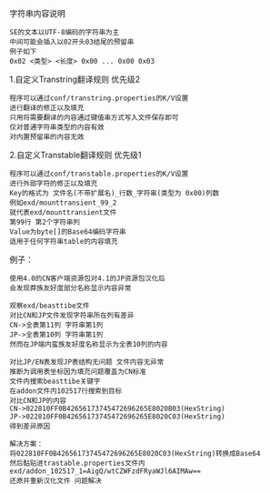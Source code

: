 字符串内容说明

    SE的文本以UTF-8编码的字符串为主
    中间可能会插入以02开头03结尾的预留串 
    例子如下
    0x02 <类型> <长度> 0x00 ... 0x00 0x03

1.自定义Transtring翻译规则 优先级2

	程序可以通过conf/transtring.properties的K/V设置
	进行翻译的修正以及填充
	只用将需要翻译的内容通过键值串方式写入文件保存即可
	仅对普通字符串类型的内容有效
	对内置预留串的内容无效
	
2.自定义Transtable翻译规则 优先级1

	程序可以通过conf/transtable.properties的K/V设置
	进行外部字符的修正以及填充
    Key的格式为 文件名(不带扩展名)_行数_字符串(类型为 0x00)列数
    例如exd/mounttransient_99_2
    就代表exd/mounttransient文件
    第99行 第2个字符串列
    Value为byte[]的Base64编码字符串
    适用于任何字符串table的内容填充
	
例子：

    使用4.0的CN客户端资源包对4.1的JP资源包汉化后
    会发现莽族友好度部分名称显示内容异常
    
    观察exd/beasttibe文件
    对比CN和JP文件发现字符串所在列有差异
    CN->全表第11列 字符串第1列
    JP->全表第10列 字符串第1列
    然而在JP端内蛮族友好度名称显示为全表10列的内容
    
    对比JP/EN表发现JP表结构无问题 文件内容无异常
    推断为调用表坐标因为填充问题覆盖为CN标准
    文件内搜索beasttibe关键字
    在addon文件内102517行搜索到目标
    对比CN和JP的内容
    CN->022810FF0B42656173745472696265E8020B03(HexString)
    JP->022810FF0B42656173745472696265E8020C03(HexString)
    得到差异原因
    
    解决方案：
    将022810FF0B42656173745472696265E8020C03(HexString)转换成Base64
    然后黏贴进trastable.properties文件内
    exd/addon_102517_1=AigQ/wtCZWFzdFRyaWJl6AIMAw==
    还原并重新汉化文件 问题解决
